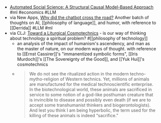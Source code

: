 - [Automated Social Science: A Structural Causal Model-Based Approach](https://benjaminmanning.io/files/rs.pdf) #ml #economics #LLM
- via New Apps, [Why did the chatbot cross the road?](https://www.newappsblog.com/2024/03/why-did-the-chatbot-cross-the-road.html) Another batch of thoughts on AI, [[philosophy of language]], and humor, with reference to [[Derrida]] #LLM #ml
- via CLJ: [Toward a Liturgical Cosmotechnics](https://churchlifejournal.nd.edu/articles/toward-a-liturgical-cosmotechnics/) - is our way of thinking about technology a spiritual problem? #[[philosophy of technology]]
	- an analysis of the impact of humanism's ascendency, and man as the master of nature, on our modern ways of thought. with reference to [[Ernst Cassirer]]'s "immanentized symbolic forms", [[Iris Murdoch]]'s [[The Sovereignty of the Good]], and [[Yuk Hui]]'s cosmotechnics
	- > We do not see the ritualized action in the modern techno-mytho-religion of Western technics. Yet, millions of animals are manufactured for the medical technoscientific enterprise. In the biotechnological world, these animals are sacrificed in service to some notion of a god-like posthuman creature that is invincible to disease and possibly even death (if we are to accept some transhumanist thinkers and biogerontologists). And lest you think I am being hyperbolic, the term used for the killing of these animals is indeed “sacrifice.”